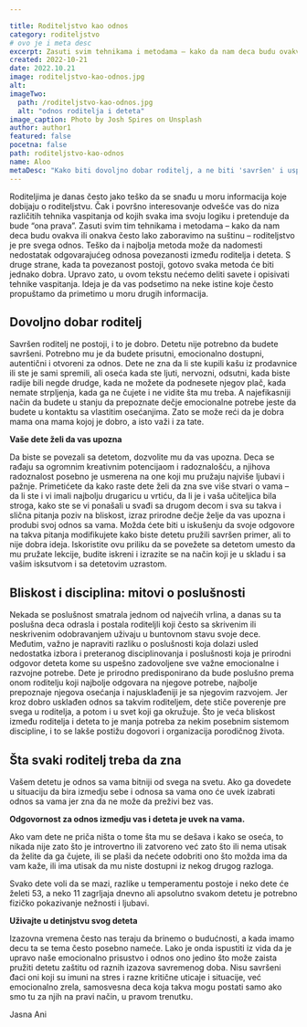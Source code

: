 ```yaml
---

title: Roditeljstvo kao odnos
category: roditeljstvo
# ovo je i meta desc
excerpt: Zasuti svim tehnikama i metodama – kako da nam deca budu ovakva ili onakva, često lako zaboravimo na suštinu – roditeljstvo je pre svega odnos.
created: 2022-10-21
date: 2022.10.21
image: roditeljstvo-kao-odnos.jpg
alt:
imageTwo:
  path: /roditeljstvo-kao-odnos.jpg
  alt: "odnos roditelja i deteta"
image_caption: Photo by Josh Spires on Unsplash
author: author1
featured: false
pocetna: false
path: roditeljstvo-kao-odnos
name: Aloo
metaDesc: "Kako biti dovoljno dobar roditelj, a ne biti 'savršen' i uspostaviti kvalitetan odnos poverenja sa detetom. Poslušno dete, šta je to?"
---
```


Roditeljima je danas često jako teško da se snađu u moru informacija koje dobijaju o roditeljstvu. Čak i površno interesovanje odvešće vas do niza različitih tehnika vaspitanja od kojih svaka ima svoju logiku i pretenduje da bude “ona prava”. Zasuti svim tim tehnikama i metodama – kako da nam deca budu ovakva ili onakva često lako zaboravimo na suštinu – roditeljstvo je pre svega odnos. Teško da i najbolja metoda može da nadomesti nedostatak odgovarajućeg odnosa povezanosti između roditelja i deteta. S druge strane, kada ta povezanost postoji, gotovo svaka metoda će biti jednako dobra. Upravo zato, u ovom tekstu nećemo deliti savete i opisivati tehnike vaspitanja. Ideja je da vas podsetimo na neke istine koje često propuštamo da primetimo u moru drugih informacija. 

## Dovoljno dobar roditelj

Savršen roditelj ne postoji, i to je dobro. Detetu nije potrebno da budete savršeni. Potrebno mu je da budete prisutni, emocionalno dostupni, autentični i otvoreni za odnos. Dete ne zna da li ste kupili kašu iz prodavnice ili ste je sami spremili, ali oseća kada ste ljuti, nervozni, odsutni, kada biste radije bili negde drudge, kada ne možete da podnesete njegov plač, kada nemate strpljenja, kada ga ne čujete i ne vidite šta mu treba. A najefikasniji način da budete u stanju da prepoznate dečje emocionalne potrebe jeste da budete u kontaktu sa vlastitim osećanjima. Zato se može reći da je dobra mama ona mama kojoj je dobro, a isto važi i za tate. 

**Vaše dete želi da vas upozna**

Da biste se povezali sa detetom, dozvolite mu da vas upozna. Deca se rađaju sa ogromnim kreativnim potencijaom i radoznalošću, a njihova radoznalost posebno je usmerena na one koji mu pružaju najviše ljubavi i pažnje. Primetićete da kako raste dete želi da zna sve više stvari o vama – da li ste i vi imali najbolju drugaricu u vrtiću, da li je i vaša učiteljica bila stroga, kako ste se vi ponašali u svađi sa drugom decom i sva su takva i slična pitanja poziv na bliskost, izraz prirodne dečje želje da vas upozna i produbi svoj odnos sa vama. Možda ćete biti u iskušenju da svoje odgovore na takva pitanja modifikujete kako biste detetu pružili savršen primer, ali to nije dobra ideja. Iskoristite ovu priliku da se povežete sa detetom umesto da mu pružate lekcije, budite iskreni i izrazite se na način koji je u skladu i sa vašim isksutvom i sa detetovim uzrastom.

## Bliskost i disciplina: mitovi o poslušnosti

Nekada se poslušnost smatrala jednom od najvećih vrlina, a danas su ta poslušna deca odrasla i postala roditeljli koji često sa skrivenim ili neskrivenim odobravanjem uživaju u buntovnom stavu svoje dece. Međutim, važno je napraviti razliku o poslušnosti koja dolazi usled nedostatka izbora i preteranog disciplinovanja i poslušnosti koja je prirodni odgovor deteta kome su uspešno zadovoljene sve važne emocionalne i razvojne potrebe. Dete je prirodno predisponirano da bude poslušno prema onom roditelju koji najbolje odgovara na njegove potrebe, najbolje prepoznaje njegova osećanja i najusklađeniji je sa njegovim razvojem. Jer kroz dobro usklađen odnos sa takvim roditeljem, dete stiče poverenje pre svega u roditelja, a potom i u svet koji ga okružuje. Što je veća bliskost između roditelja i deteta to je manja potreba za nekim posebnim sistemom discipline, i to se lakše postižu dogovori i organizacija porodičnog života. 

## Šta svaki roditelj treba da zna

Vašem detetu je odnos sa vama bitniji od svega na svetu. Ako ga dovedete u situaciju da bira izmedju sebe i odnosa sa vama ono će uvek izabrati odnos sa vama jer zna da ne može da preživi bez vas. 

**Odgovornost za odnos izmedju vas i deteta je uvek na vama.**

Ako vam dete ne priča ništa o tome šta mu se dešava i kako se oseća, to nikada nije zato što je introvertno ili zatvoreno već zato što ili nema utisak da želite da ga čujete, ili se plaši da nećete odobriti ono što možda ima da vam kaže, ili ima utisak da mu niste dostupni iz nekog drugog razloga. 

Svako dete voli da se mazi, razlike u temperamentu postoje i neko dete će želeti 53, a neko 11 zagrljaja dnevno ali apsolutno svakom detetu je potrebno fizičko pokazivanje nežnosti i ljubavi. 

**Uživajte u detinjstvu svog deteta**

Izazovna vremena često nas teraju da brinemo o budućnosti, a kada imamo decu ta se tema često posebno nameće. Lako je onda ispustiti iz vida da je upravo naše emocionalno prisustvo i odnos ono jedino što može zaista pružiti detetu zaštitu od raznih izazova savremenog doba. Nisu savršeni đaci oni koji su imuni na stres i razne kritične uticaje i situacije, već emocionalno zrela, samosvesna deca koja takva mogu postati samo ako smo tu za njih na pravi način, u pravom trenutku. 

Jasna Ani



